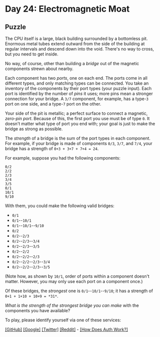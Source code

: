 # Day 24: Electromagnetic Moat

## Puzzle

The CPU itself is a large, black building surrounded by a bottomless pit. Enormous metal tubes extend outward from the side of the building at regular intervals and descend down into the void. There's no way to cross, but you need to get inside.


No way, of course, other than building a *bridge* out of the magnetic components strewn about nearby.


Each component has two *ports*, one on each end. The ports come in all different types, and only matching types can be connected. You take an inventory of the components by their port types (your puzzle input). Each port is identified by the number of *pins* it uses; more pins mean a stronger connection for your bridge. A `3/7` component, for example, has a type-`3` port on one side, and a type-`7` port on the other.


Your side of the pit is metallic; a perfect surface to connect a magnetic, *zero-pin port*. Because of this, the first port you use must be of type `0`. It doesn't matter what type of port you end with; your goal is just to make the bridge as strong as possible.


The *strength* of a bridge is the sum of the port types in each component. For example, if your bridge is made of components `0/3`, `3/7`, and `7/4`, your bridge has a strength of `0+3 + 3+7 + 7+4 = 24`.


For example, suppose you had the following components:



```
0/2
2/2
2/3
3/4
3/5
0/1
10/1
9/10

```

With them, you could make the following valid bridges:


* `0/1`
* `0/1`--`10/1`
* `0/1`--`10/1`--`9/10`
* `0/2`
* `0/2`--`2/3`
* `0/2`--`2/3`--`3/4`
* `0/2`--`2/3`--`3/5`
* `0/2`--`2/2`
* `0/2`--`2/2`--`2/3`
* `0/2`--`2/2`--`2/3`--`3/4`
* `0/2`--`2/2`--`2/3`--`3/5`


(Note how, as shown by `10/1`, order of ports within a component doesn't matter. However, you may only use each port on a component once.)


Of these bridges, the *strongest* one is `0/1`--`10/1`--`9/10`; it has a strength of `0+1 + 1+10 + 10+9 = *31*`.


*What is the strength of the strongest bridge you can make* with the components you have available?



To play, please identify yourself via one of these services:


[[GitHub]](/auth/github) [[Google]](/auth/google) [[Twitter]](/auth/twitter) [[Reddit]](/auth/reddit) - [[How Does Auth Work?]](/about#faq_auth)
